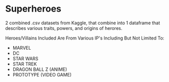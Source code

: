 # Superheroes
 2 combined .csv datasets from Kaggle, that combine into 1 dataframe that describes various traits, powers, and origins of herores.

Heroes/Villains Included Are From Various IP's Including But Not Limited To:
- MARVEL
- DC
- STAR WARS
- STAR TREK
- DRAGON BALL Z (ANIME)
- PROTOTYPE (VIDEO GAME)
